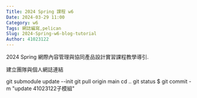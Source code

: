 ```yaml
---
Title: 2024 Spring 課程 w6
Date: 2024-03-29 11:00
Category: w6
Tags: 網誌編寫,pelican
Slug: 2024-Spring-w6-blog-tutorial
Author: 41023122
---
```


2024 Spring 網際內容管理與協同產品設計實習課程教學導引.

<!-- PELICAN_END_SUMMARY -->
建立團隊與個人網誌連結


git submodule update --init
git pull origin main
cd ..
git status
$ git commit -m "update 41023122子模組"